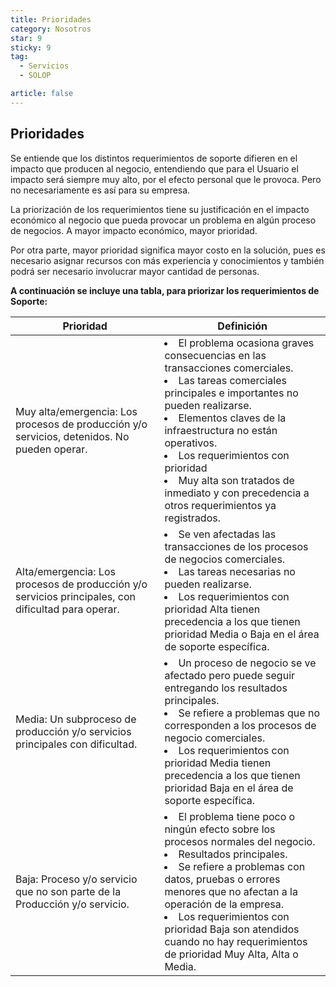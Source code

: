 ```yaml
---
title: Prioridades
category: Nosotros
star: 9
sticky: 9
tag:
  - Servicios
  - SOLOP

article: false
---
```


## Prioridades

Se entiende que los distintos requerimientos de soporte difieren en el impacto que producen al negocio, entendiendo que para el Usuario el impacto será siempre muy alto, por el efecto personal que le provoca. Pero no necesariamente es así para su empresa.

La priorización de los requerimientos tiene su justificación en el impacto económico al negocio que pueda provocar un problema en algún proceso de negocios. A mayor impacto económico, mayor prioridad.

Por otra parte, mayor prioridad significa mayor costo en la solución, pues es necesario asignar recursos con más experiencia y conocimientos y también podrá ser necesario involucrar mayor cantidad de personas.

**A continuación se incluye una tabla, para priorizar los requerimientos de Soporte:**

Prioridad | Definición
-- | --
Muy alta/emergencia: Los procesos de producción y/o servicios, detenidos. No pueden operar. | <li>El problema ocasiona graves consecuencias en las transacciones comerciales.</li> <li>Las tareas comerciales principales e importantes no pueden realizarse.</li> <li>Elementos claves de la infraestructura no están operativos.</li> <li>Los requerimientos con prioridad</li> <li>Muy alta son tratados de inmediato y con precedencia a otros requerimientos ya registrados.</li>
Alta/emergencia: Los procesos de producción y/o servicios principales, con dificultad para operar. | <li>Se ven afectadas las transacciones de los procesos de negocios comerciales.</li> <li>Las tareas necesarias no pueden realizarse.</li> <li>Los requerimientos con prioridad Alta tienen precedencia a los que tienen prioridad Media o Baja en el área de soporte específica.</li>
Media: Un subproceso de producción y/o servicios principales con dificultad. | <li>Un proceso de negocio se ve afectado pero puede seguir entregando los resultados principales.</li> <li>Se refiere a problemas que no corresponden a los procesos de negocio comerciales.</li> <li>Los requerimientos con prioridad Media tienen precedencia a los que tienen prioridad Baja en el área de soporte específica.</li> |
Baja: Proceso y/o servicio que no son parte de la Producción y/o servicio. | <li>El problema tiene poco o ningún efecto sobre los procesos normales del negocio.</li> <li>Resultados principales.</li> <li>Se refiere a problemas con datos, pruebas o errores menores que no afectan a la operación de la empresa.</li> <li>Los requerimientos con prioridad Baja son atendidos cuando no hay requerimientos de prioridad Muy Alta, Alta o Media.</li> |